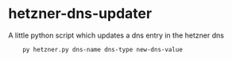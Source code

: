 # hetzner-dns-updater
A little python script which updates a dns entry in the hetzner dns

```shell
    py hetzner.py dns-name dns-type new-dns-value
```
